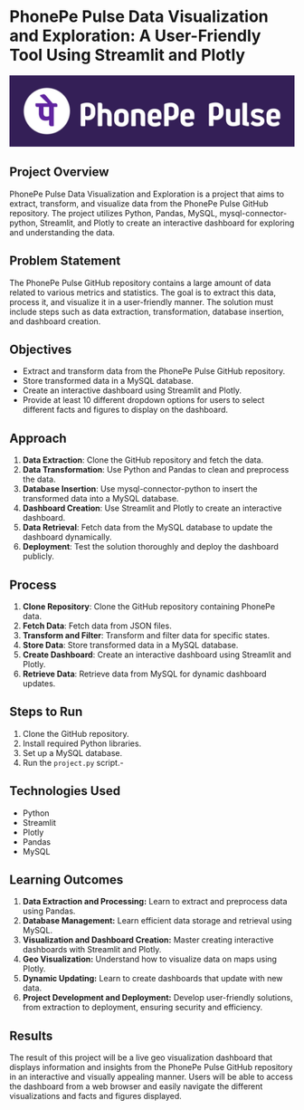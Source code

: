 # PhonePe Pulse Data Visualization and Exploration: A User-Friendly Tool Using Streamlit and Plotly
![PhonePe Logo](https://github.com/Annieshilpha07/PhonePE-Project/blob/main/Phonepe_Logo.jpg)

## Project Overview
PhonePe Pulse Data Visualization and Exploration is a project that aims to extract, transform, and visualize data from the PhonePe Pulse GitHub repository. The project utilizes Python, Pandas, MySQL, mysql-connector-python, Streamlit, and Plotly to create an interactive dashboard for exploring and understanding the data.

## Problem Statement
The PhonePe Pulse GitHub repository contains a large amount of data related to various metrics and statistics. The goal is to extract this data, process it, and visualize it in a user-friendly manner. The solution must include steps such as data extraction, transformation, database insertion, and dashboard creation.

## Objectives
- Extract and transform data from the PhonePe Pulse GitHub repository.
- Store transformed data in a MySQL database.
- Create an interactive dashboard using Streamlit and Plotly.
- Provide at least 10 different dropdown options for users to select different facts and figures to display on the dashboard.

## Approach
1. **Data Extraction**: Clone the GitHub repository and fetch the data.
2. **Data Transformation**: Use Python and Pandas to clean and preprocess the data.
3. **Database Insertion**: Use mysql-connector-python to insert the transformed data into a MySQL database.
4. **Dashboard Creation**: Use Streamlit and Plotly to create an interactive dashboard.
5. **Data Retrieval**: Fetch data from the MySQL database to update the dashboard dynamically.
6. **Deployment**: Test the solution thoroughly and deploy the dashboard publicly.

## Process
1. **Clone Repository**: Clone the GitHub repository containing PhonePe data.
2. **Fetch Data**: Fetch data from JSON files.
3. **Transform and Filter**: Transform and filter data for specific states.
4. **Store Data**: Store transformed data in a MySQL database.
5. **Create Dashboard**: Create an interactive dashboard using Streamlit and Plotly.
6. **Retrieve Data**: Retrieve data from MySQL for dynamic dashboard updates.

## Steps to Run
1. Clone the GitHub repository.
2. Install required Python libraries.
3. Set up a MySQL database.
4. Run the `project.py` script.-

## Technologies Used
- Python
- Streamlit
- Plotly
- Pandas
- MySQL

## Learning Outcomes
1. **Data Extraction and Processing:** Learn to extract and preprocess data using Pandas.
2. **Database Management:** Learn efficient data storage and retrieval using MySQL.
3. **Visualization and Dashboard Creation:** Master creating interactive dashboards with Streamlit and Plotly.
4. **Geo Visualization:** Understand how to visualize data on maps using Plotly.
5. **Dynamic Updating:** Learn to create dashboards that update with new data.
6. **Project Development and Deployment:** Develop user-friendly solutions, from extraction to deployment, ensuring security and efficiency.

## Results
The result of this project will be a live geo visualization dashboard that displays information and insights from the PhonePe Pulse GitHub repository in an interactive and visually appealing manner. Users will be able to access the dashboard from a web browser and easily navigate the different visualizations and facts and figures displayed.
